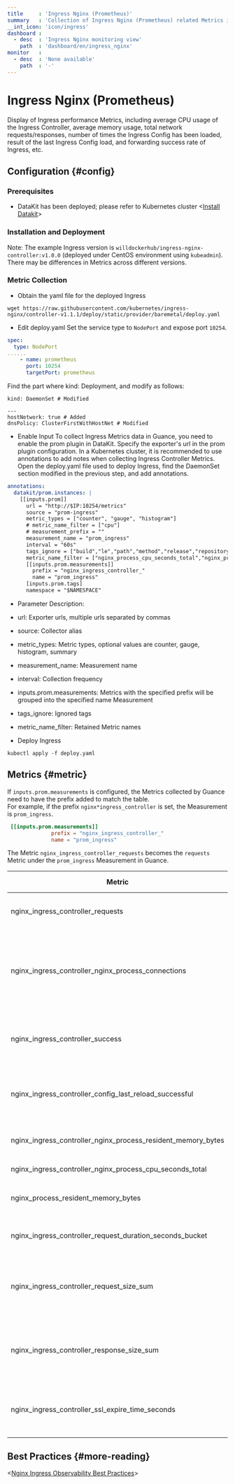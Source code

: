```yaml
---
title     : 'Ingress Nginx (Prometheus)'
summary   : 'Collection of Ingress Nginx (Prometheus) related Metrics information'
__int_icon: 'icon/ingress'
dashboard :
  - desc  : 'Ingress Nginx monitoring view'
    path  : 'dashboard/en/ingress_nginx'
monitor   :
  - desc  : 'None available'
    path  : '-'
---
```


<!-- markdownlint-disable MD025 -->
# Ingress Nginx (Prometheus)
<!-- markdownlint-enable -->


Display of Ingress performance Metrics, including average CPU usage of the Ingress Controller, average memory usage, total network requests/responses, number of times the Ingress Config has been loaded, result of the last Ingress Config load, and forwarding success rate of Ingress, etc.


## Configuration {#config}

### Prerequisites

- DataKit has been deployed; please refer to Kubernetes cluster <[Install Datakit](../datakit/datakit-daemonset-deploy.md)>

### Installation and Deployment
Note: The example Ingress version is `willdockerhub/ingress-nginx-controller:v1.0.0` (deployed under CentOS environment using `kubeadmin`). There may be differences in Metrics across different versions.

### Metric Collection

- Obtain the yaml file for the deployed Ingress

```shell
wget https://raw.githubusercontent.com/kubernetes/ingress-nginx/controller-v1.1.1/deploy/static/provider/baremetal/deploy.yaml
```

- Edit deploy.yaml
Set the service type to `NodePort` and expose port `10254`.

```yaml
spec:
  type: NodePort
......
    - name: prometheus
      port: 10254
      targetPort: prometheus
```

Find the part where kind: Deployment, and modify as follows:

```shell
kind: DaemonSet # Modified

---
hostNetwork: true # Added
dnsPolicy: ClusterFirstWithHostNet # Modified
```

- Enable Input
To collect Ingress Metrics data in Guance, you need to enable the prom plugin in DataKit. Specify the exporter's url in the prom plugin configuration. In a Kubernetes cluster, it is recommended to use annotations to add notes when collecting Ingress Controller Metrics. Open the deploy.yaml file used to deploy Ingress, find the DaemonSet section modified in the previous step, and add annotations.

```yaml
annotations:
  datakit/prom.instances: |
    [[inputs.prom]]
      url = "http://$IP:10254/metrics"
      source = "prom-ingress"
      metric_types = ["counter", "gauge", "histogram"]
      # metric_name_filter = ["cpu"]
      # measurement_prefix = ""
      measurement_name = "prom_ingress"
      interval = "60s"
      tags_ignore = ["build","le","path","method","release","repository"]
      metric_name_filter = ["nginx_process_cpu_seconds_total","nginx_process_resident_memory_bytes","request_size","response_size","requests","success","config_last_reload_successful"]
      [[inputs.prom.measurements]]
        prefix = "nginx_ingress_controller_"
        name = "prom_ingress"
      [inputs.prom.tags]
      namespace = "$NAMESPACE"
```

- Parameter Description:

- url: Exporter urls, multiple urls separated by commas
- source: Collector alias
- metric_types: Metric types, optional values are counter, gauge, histogram, summary
- measurement_name: Measurement name
- interval: Collection frequency
- inputs.prom.measurements: Metrics with the specified prefix will be grouped into the specified name Measurement
- tags_ignore: Ignored tags
- metric_name_filter: Retained Metric names

- Deploy Ingress

```shell
kubectl apply -f deploy.yaml
```

## Metrics {#metric}

If `inputs.prom.measurements` is configured, the Metrics collected by Guance need to have the prefix added to match the table.<br />
For example, if the prefix `nginx*ingress_controller` is set, the Measurement is `prom_ingress`.

```toml
 [[inputs.prom.measurements]]
              prefix = "nginx_ingress_controller_"
              name = "prom_ingress"
```

The Metric `nginx_ingress_controller_requests` becomes the `requests` Metric under the `prom_ingress` Measurement in Guance.

| Metric                                                         | Description                                                         | Data Type | Unit  |
| -------------------------------------------------------------- | ------------------------------------------------------------------- | --------- | ----- |
| nginx_ingress_controller_requests                               | The total number of client requests                                 | int       | count |
| nginx_ingress_controller_nginx_process_connections              | Current number of client connections with state {active, reading, writing, waiting} | int       | count |
| nginx_ingress_controller_success                                | Cumulative number of Ingress controller reload operations           | int       | count |
| nginx_ingress_controller_config_last_reload_successful          | Whether the last configuration reload attempt was successful        | int       | count |
| nginx_ingress_controller_nginx_process_resident_memory_bytes    | Number of bytes of memory in use                                   | float     | B     |
| nginx_ingress_controller_nginx_process_cpu_seconds_total        | CPU usage in seconds                                              | float     | s     |
| nginx_process_resident_memory_bytes                            | Number of bytes of memory in use                                   | int       | B     |
| nginx_ingress_controller_request_duration_seconds_bucket        | Request processing time in milliseconds                             | int       | count |
| nginx_ingress_controller_request_size_sum                       | Request length (including request line, header, and request body)   | int       | count |
| nginx_ingress_controller_response_size_sum                      | Response length (including request line, header, and request body)  | int       | count |
| nginx_ingress_controller_ssl_expire_time_seconds               | Number of seconds since 1970 to the SSL Certificate expiration      | int       | count |

## Best Practices {#more-reading}

<[Nginx Ingress Observability Best Practices](../best-practices/cloud-native/ingress-nginx.md)>
